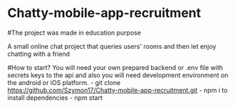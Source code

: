 # Chatty-mobile-app-recruitment
  #The project was made in education purpose

  A small online chat project that queries users' rooms and then let enjoy chatting with a friend

  #How to start?
    You will need your own prepared backend or .env file with secrets keys to the api and also you will need development environment on the android or iOS platform.
      - git clone https://github.com/Szymon17/Chatty-mobile-app-recruitment.git
      - npm i to install dependencies 
      - npm start
